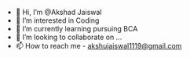 - 👋 Hi, I’m @Akshad Jaiswal
- 👀 I’m interested in Coding 
- 🌱 I’m currently learning pursuing BCA
- 💞️ I’m looking to collaborate on ...
- 📫 How to reach me - akshujaiswal1119@gmail.com

<!---
akshumint/akshumint is a ✨ special ✨ repository because its `README.md` (this file) appears on your GitHub profile.
You can click the Preview link to take a look at your changes.
--->
